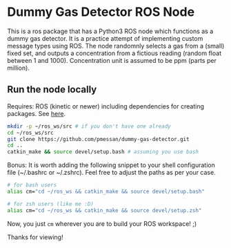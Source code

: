 # Dummy Gas Detector ROS Node

This is a ros package that has a Python3 ROS node which functions as a dummy gas detector. It is a practice attempt of implementing custom message types using ROS.
The node randomnly selects a gas from a (small) fixed set, and outputs a concentration from a fictious reading (random float between 1 and 1000). Concentration unit is assumed to be ppm (parts per million). 


## Run the node locally
Requires: ROS (kinetic or newer) including dependencies for creating packages. See [here](http://wiki.ros.org/noetic/Installation/Ubuntu).

```bash
mkdir -p ~/ros_ws/src # if you don't have one already
cd ~/ros_ws/src
git clone https://github.com/pmessan/dummy-gas-detector.git
cd ..
catkin_make && source devel/setup.bash # assuming you use bash
```

Bonus: It is worth adding the following snippet to your shell configuration file (~/.bashrc or ~/.zshrc). Feel free to adjust the paths as per your case.
```bash
# for bash users
alias cm="cd ~/ros_ws && catkin_make && source devel/setup.bash"

# for zsh users (like me :D)
alias cm="cd ~/ros_ws && catkin_make && source devel/setup.zsh"
```
Now, you just `cm` wherever you are to build your ROS workspace! ;)


Thanks for viewing!
